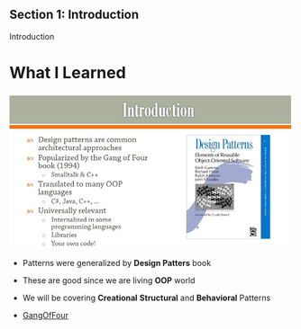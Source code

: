## Section 1: Introduction

Introduction

# What I Learned


<img src="introduction.JPG" alt="alt text" width="500"/>

- Patterns were generalized by **Design Patters** book
- These are good since we are living **OOP** world



- We will be covering **Creational** **Structural** and **Behavioral** Patterns

- [GangOfFour](https://en.wikipedia.org/wiki/Design_Patterns)